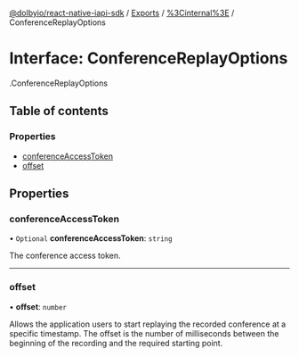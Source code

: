 [@dolbyio/react-native-iapi-sdk](../README.md) / [Exports](../modules.md) / [%3Cinternal%3E](../modules/_internal_.md) / ConferenceReplayOptions

# Interface: ConferenceReplayOptions

[<internal>](../modules/_internal_.md).ConferenceReplayOptions

## Table of contents

### Properties

- [conferenceAccessToken](_internal_.ConferenceReplayOptions.md#conferenceaccesstoken)
- [offset](_internal_.ConferenceReplayOptions.md#offset)

## Properties

### conferenceAccessToken

• `Optional` **conferenceAccessToken**: `string`

The conference access token.

___

### offset

• **offset**: `number`

Allows the application users to start replaying the recorded conference at a specific timestamp. The offset is the number of milliseconds between the beginning of the recording and the required starting point.
